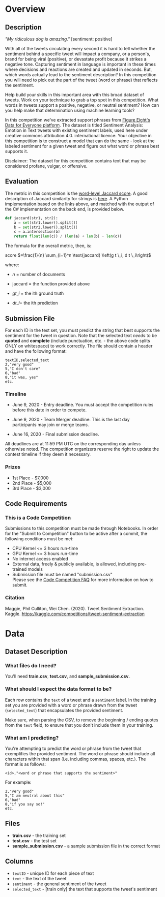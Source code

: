 # Overview

## Description

*"My ridiculous dog is amazing."* [sentiment: positive]

With all of the tweets circulating every second it is hard to tell whether the sentiment behind a specific tweet will impact a company, or a person's, brand for being viral (positive), or devastate profit because it strikes a negative tone. Capturing sentiment in language is important in these times where decisions and reactions are created and updated in seconds. But, which words actually lead to the sentiment description? In this competition you will need to pick out the part of the tweet (word or phrase) that reflects the sentiment.

Help build your skills in this important area with this broad dataset of tweets. Work on your technique to grab a top spot in this competition. What words in tweets support a positive, negative, or neutral sentiment? How can you help make that determination using machine learning tools?

In this competition we've extracted support phrases from [Figure Eight's Data for Everyone platform](https://www.figure-eight.com/data-for-everyone/). The dataset is titled Sentiment Analysis: Emotion in Text tweets with existing sentiment labels, used here under creative commons attribution 4.0. international licence. Your objective in this competition is to construct a model that can do the same - look at the labeled sentiment for a given tweet and figure out what word or phrase best supports it.

Disclaimer: The dataset for this competition contains text that may be considered profane, vulgar, or offensive.

## Evaluation

The metric in this competition is the [word-level Jaccard score](https://en.wikipedia.org/wiki/Jaccard_index). A good description of Jaccard similarity for strings is [here](https://towardsdatascience.com/overview-of-text-similarity-metrics-3397c4601f50). A Python implementation based on the links above, and matched with the output of the C# implementation on the back end, is provided below.

```python
def jaccard(str1, str2):
    a = set(str1.lower().split())
    b = set(str2.lower().split())
    c = a.intersection(b)
    return float(len(c)) / (len(a) + len(b) - len(c))
```

The formula for the overall metric, then, is:

score $=\frac{1}{n} \sum_{i=1}^n \text{jaccard} \left(g t \_i, d t \_i\right)$

where:

- $n$ = number of documents

- $\text{jaccard}$ = the function provided above

- $gt\_i$ = the ith ground truth

- $dt\_i$= the ith prediction

## Submission File

For each ID in the test set, you must predict the string that best supports the sentiment for the tweet in question. Note that the selected text _needs_ to be **quoted** and **complete** (include punctuation, etc. - the above code splits ONLY on whitespace) to work correctly. The file should contain a header and have the following format:
```
textID,selected_text
2,"very good"
5,"I don't care"
6,"bad"
8,"it was, yes"
etc.
```

### Timeline

- June 9, 2020 - Entry deadline. You must accept the competition rules before this date in order to compete.

- June 9, 2020 - Team Merger deadline. This is the last day participants may join or merge teams.

- June 16, 2020 - Final submission deadline.

All deadlines are at 11:59 PM UTC on the corresponding day unless otherwise noted. The competition organizers reserve the right to update the contest timeline if they deem it necessary.

### Prizes

- 1st Place - $7,000
- 2nd Place - $5,000
- 3rd Place - $3,000

## Code Requirements

### This is a Code Competition

Submissions to this competition must be made through Notebooks. In order for the "Submit to Competition" button to be active after a commit, the following conditions must be met:

- CPU Kernel <= 3 hours run-time
- GPU Kernel <= 3 hours run-time
- No internet access enabled
- External data, freely & publicly available, is allowed, including pre-trained models
- Submission file must be named "submission.csv"\
    Please see the [Code Competition FAQ](https://www.kaggle.com/docs/competitions#kernels-only-FAQ) for more information on how to submit.

### Citation

Maggie, Phil Culliton, Wei Chen. (2020). Tweet Sentiment Extraction. Kaggle. https://kaggle.com/competitions/tweet-sentiment-extraction


# Data

## Dataset Description

### What files do I need?

You'll need **train.csv**, **test.csv**, and **sample_submission.csv**.

### What should I expect the data format to be?

Each row contains the `text` of a tweet and a `sentiment` label. In the training set you are provided with a word or phrase drawn from the tweet (`selected_text`) that encapsulates the provided sentiment.

Make sure, when parsing the CSV, to remove the beginning / ending quotes from the `text` field, to ensure that you don't include them in your training.

### What am I predicting?

You're attempting to predict the word or phrase from the tweet that exemplifies the provided sentiment. The word or phrase should include all characters within that span (i.e. including commas, spaces, etc.). The format is as follows:

`<id>,"<word or phrase that supports the sentiment>"`

For example:

```
2,"very good"
5,"I am neutral about this"
6,"bad"
8,"if you say so!"
etc.
```

Files
-----

- **train.csv** - the training set
- **test.csv** - the test set
- **sample_submission.csv** - a sample submission file in the correct format

Columns
-------

- `textID` - unique ID for each piece of text
- `text` - the text of the tweet
- `sentiment` - the general sentiment of the tweet
- `selected_text` - [train only] the text that supports the tweet's sentiment